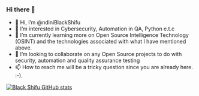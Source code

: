 ### Hi there 👋


- 👋 Hi, I’m @ndiniBlackShifu
- 👀 I’m interested in Cybersecurity, Automation in QA, Python e.t.c
- 🌱 I’m currently learning more on Open Source Intelligence Technology (OSINT) and the technologies associated with what l have mentioned above.
- 💞️ I’m looking to collaborate on any Open Source projects to do with security, automation and quality assurance testing
- 📫 How to reach me will be a tricky question since you are already here. :-).


[![Black Shifu GitHub stats](https://github-readme-stats.vercel.app/api?username=achiodza)](https://github.com/achiodza)

